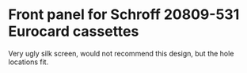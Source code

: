 # Front panel for Schroff 20809-531 Eurocard cassettes 

Very ugly silk screen, would not recommend this design, but the hole locations fit.